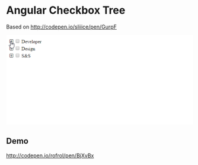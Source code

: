 # Angular Checkbox Tree

Based on http://codepen.io/sliiice/pen/GurpF

![](/capture.gif)

## Demo

http://codepen.io/rofrol/pen/BjXvBx